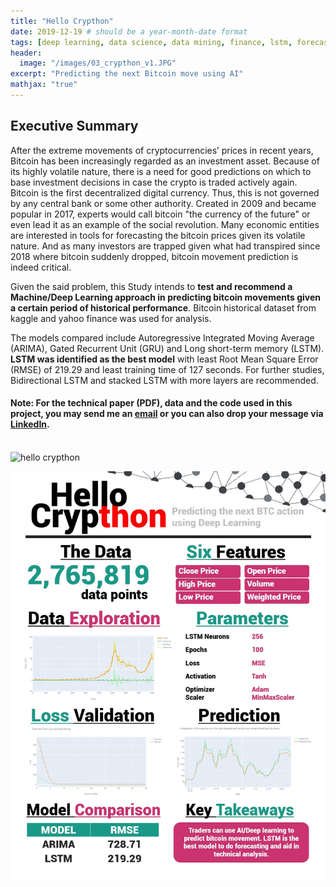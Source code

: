```yaml
---
title: "Hello Crypthon"
date: 2019-12-19 # should be a year-month-date format
tags: [deep learning, data science, data mining, finance, lstm, forecasting]
header:
  image: "/images/03_crypthon_v1.JPG"
excerpt: "Predicting the next Bitcoin move using AI"
mathjax: "true"
---
```

## Executive Summary 

After the extreme movements of cryptocurrencies’ prices in recent years, Bitcoin has been increasingly regarded as an investment asset. Because of its highly volatile nature, there is a need for good predictions on which to base investment decisions in case the crypto is traded actively again. Bitcoin is the first decentralized digital currency. Thus, this is not governed by any central bank or some other authority. Created in 2009 and became popular in 2017, experts would call bitcoin "the currency of the future" or even lead it as an example of the social revolution. Many economic entities are interested in tools for forecasting the bitcoin prices given its volatile nature. And as many investors are trapped given what had transpired since 2018 where bitcoin suddenly dropped, bitcoin movement prediction is indeed critical.

Given the said problem, this Study intends to **test and recommend a Machine/Deep Learning approach in predicting bitcoin movements given a certain period of historical performance**. Bitcoin historical dataset from kaggle and yahoo finance was used for analysis.

The models compared include Autoregressive Integrated Moving Average (ARIMA), Gated Recurrent Unit (GRU) and Long short-term memory (LSTM). **LSTM was identified as the best model** with least Root Mean Square Error (RMSE) of 219.29 and least training time of 127 seconds. For further studies, Bidirectional LSTM and stacked LSTM with more layers are recommended.
<br>
#### Note: For the technical paper (PDF), data and the code used in this project, you may send me an [email](cgesclanda@gmail.com) or you can also drop your message via [LinkedIn](https://www.linkedin.com/in/carmelita-esclanda-566b2946/).
<br>

<img src="{{ site.url }}{{ site.baseurl }}/images/03_crypthon_poster.jpg" alt="hello crypthon">

[![Watch the video](/images/03_crypthon_poster.jpg)](https://www.youtube.com/watch?v=oItDxlXYffk)


